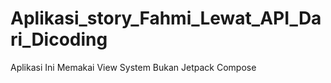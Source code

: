 # Aplikasi_story_Fahmi_Lewat_API_Dari_Dicoding
Aplikasi Ini Memakai View System Bukan Jetpack Compose
